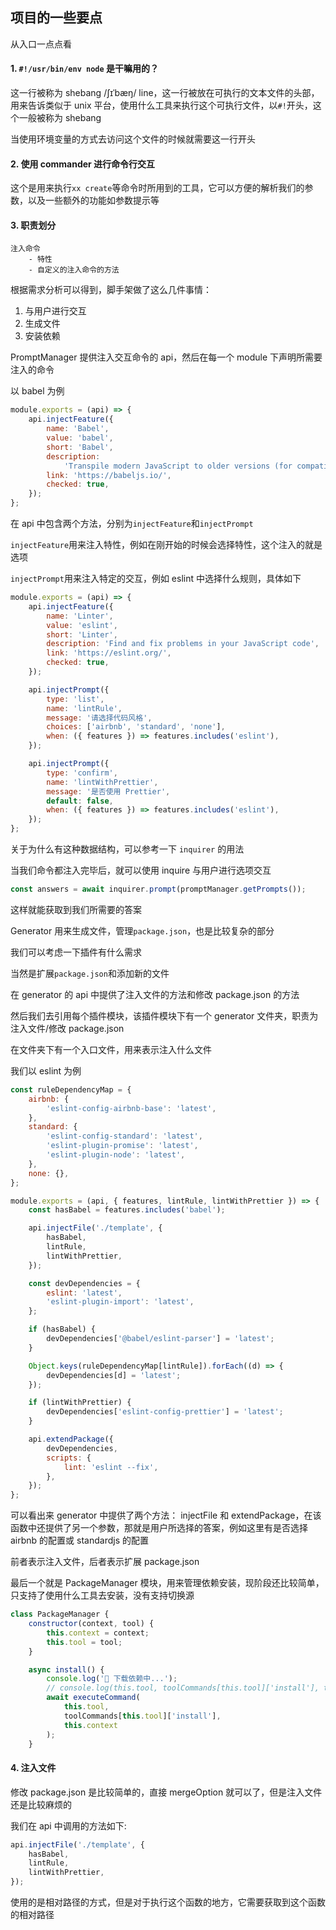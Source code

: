 ## 项目的一些要点

从入口一点点看

#### 1. `#!/usr/bin/env node` 是干嘛用的？

这一行被称为 shebang /ʃɪˈbæŋ/ line，这一行被放在可执行的文本文件的头部，用来告诉类似于 unix 平台，使用什么工具来执行这个可执行文件，以`#!`开头，这个一般被称为 shebang

当使用环境变量的方式去访问这个文件的时候就需要这一行开头

#### 2. 使用 commander 进行命令行交互

这个是用来执行`xx create`等命令时所用到的工具，它可以方便的解析我们的参数，以及一些额外的功能如参数提示等

#### 3. 职责划分

```
注入命令
	- 特性
	- 自定义的注入命令的方法
```

根据需求分析可以得到，脚手架做了这么几件事情：

1. 与用户进行交互
2. 生成文件
3. 安装依赖

PromptManager 提供注入交互命令的 api，然后在每一个 module 下声明所需要注入的命令

以 babel 为例

```javascript
module.exports = (api) => {
	api.injectFeature({
		name: 'Babel',
		value: 'babel',
		short: 'Babel',
		description:
			'Transpile modern JavaScript to older versions (for compatibility)',
		link: 'https://babeljs.io/',
		checked: true,
	});
};
```

在 api 中包含两个方法，分别为`injectFeature`和`injectPrompt`

`injectFeature`用来注入特性，例如在刚开始的时候会选择特性，这个注入的就是选项

`injectPrompt`用来注入特定的交互，例如 eslint 中选择什么规则，具体如下

```javascript
module.exports = (api) => {
	api.injectFeature({
		name: 'Linter',
		value: 'eslint',
		short: 'Linter',
		description: 'Find and fix problems in your JavaScript code',
		link: 'https://eslint.org/',
		checked: true,
	});

	api.injectPrompt({
		type: 'list',
		name: 'lintRule',
		message: '请选择代码风格',
		choices: ['airbnb', 'standard', 'none'],
		when: ({ features }) => features.includes('eslint'),
	});

	api.injectPrompt({
		type: 'confirm',
		name: 'lintWithPrettier',
		message: '是否使用 Prettier',
		default: false,
		when: ({ features }) => features.includes('eslint'),
	});
};
```

关于为什么有这种数据结构，可以参考一下 `inquirer` 的用法

当我们命令都注入完毕后，就可以使用 inquire 与用户进行选项交互

```javascript
const answers = await inquirer.prompt(promptManager.getPrompts());
```

这样就能获取到我们所需要的答案

Generator 用来生成文件，管理`package.json`，也是比较复杂的部分

我们可以考虑一下插件有什么需求

当然是扩展`package.json`和添加新的文件

在 generator 的 api 中提供了注入文件的方法和修改 package.json 的方法

然后我们去引用每个插件模块，该插件模块下有一个 generator 文件夹，职责为注入文件/修改 package.json

在文件夹下有一个入口文件，用来表示注入什么文件

我们以 eslint 为例

```javascript
const ruleDependencyMap = {
	airbnb: {
		'eslint-config-airbnb-base': 'latest',
	},
	standard: {
		'eslint-config-standard': 'latest',
		'eslint-plugin-promise': 'latest',
		'eslint-plugin-node': 'latest',
	},
	none: {},
};

module.exports = (api, { features, lintRule, lintWithPrettier }) => {
	const hasBabel = features.includes('babel');

	api.injectFile('./template', {
		hasBabel,
		lintRule,
		lintWithPrettier,
	});

	const devDependencies = {
		eslint: 'latest',
		'eslint-plugin-import': 'latest',
	};

	if (hasBabel) {
		devDependencies['@babel/eslint-parser'] = 'latest';
	}

	Object.keys(ruleDependencyMap[lintRule]).forEach((d) => {
		devDependencies[d] = 'latest';
	});

	if (lintWithPrettier) {
		devDependencies['eslint-config-prettier'] = 'latest';
	}

	api.extendPackage({
		devDependencies,
		scripts: {
			lint: 'eslint --fix',
		},
	});
};
```

可以看出来 generator 中提供了两个方法： injectFile 和 extendPackage，在该函数中还提供了另一个参数，那就是用户所选择的答案，例如这里有是否选择 airbnb 的配置或 standardjs 的配置

前者表示注入文件，后者表示扩展 package.json

最后一个就是 PackageManager 模块，用来管理依赖安装，现阶段还比较简单，只支持了使用什么工具去安装，没有支持切换源

```javascript
class PackageManager {
	constructor(context, tool) {
		this.context = context;
		this.tool = tool;
	}

	async install() {
		console.log('🧶 下载依赖中...');
		// console.log(this.tool, toolCommands[this.tool]['install'], this.context);
		await executeCommand(
			this.tool,
			toolCommands[this.tool]['install'],
			this.context
		);
	}
```

#### 4. 注入文件

修改 package.json 是比较简单的，直接 mergeOption 就可以了，但是注入文件还是比较麻烦的

我们在 api 中调用的方法如下:

```javascript
api.injectFile('./template', {
	hasBabel,
	lintRule,
	lintWithPrettier,
});
```

使用的是相对路径的方式，但是对于执行这个函数的地方，它需要获取到这个函数的相对路径

